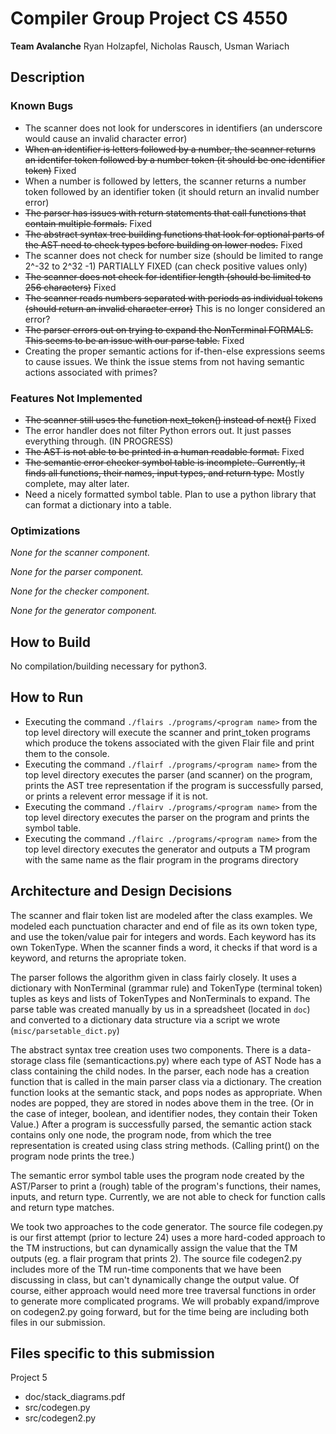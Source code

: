 # Compiler Group Project CS 4550
**Team Avalanche**
Ryan Holzapfel, Nicholas Rausch, Usman Wariach

## Description
### Known Bugs
* The scanner does not look for underscores in identifiers (an underscore would cause an invalid character error)
* ~~When an identifier is letters followed by a number, the scanner returns an identifer token followed by a number token (it should be one identifier token)~~ Fixed
* When a number is followed by letters, the scanner returns a number token followed by an identifier token (it should return an invalid number error)
* ~~The parser has issues with return statements that call functions that contain multiple formals.~~ Fixed
* ~~The abstract syntax tree building functions that look for optional parts of the AST need to check types before building on lower nodes.~~ Fixed
* The scanner does not check for number size (should be limited to range 2^-32 to 2^32 -1) PARTIALLY FIXED (can check positive values only)
* ~~The scanner does not check for identifier length (should be limited to 256 characters)~~ Fixed
* ~~The scanner reads numbers separated with periods as individual tokens (should return an invalid character error)~~ This is no longer considered an error?
* ~~The parser errors out on trying to expand the NonTerminal FORMALS. This seems to be an issue with our parse table.~~ Fixed
* Creating the proper semantic actions for if-then-else expressions seems to cause issues. We think the issue stems from not having semantic actions associated with primes?


### Features Not Implemented
* ~~The scanner still uses the function next_token() instead of next()~~ Fixed
* The error handler does not filter Python errors out. It just passes everything through. (IN PROGRESS)
* ~~The AST is not able to be printed in a human readable format.~~ Fixed
* ~~The semantic error checker symbol table is incomplete. Currently, it finds all functions, their names, input types, and return type.~~ Mostly complete, may alter later.
* Need a nicely formatted symbol table. Plan to use a python library that can format a dictionary into a table. 

### Optimizations
_None for the scanner component._

_None for the parser component._

_None for the checker component._

_None for the generator component._

## How to Build
No compilation/building necessary for python3.

## How to Run
* Executing the command `./flairs ./programs/<program name>` from the top level directory will execute the scanner and print_token programs which produce the tokens associated with the given Flair file and print them to the console. 
* Executing the command `./flairf ./programs/<program name>` from the top level directory executes the parser (and scanner) on the program, prints the AST tree representation if the program is successfully parsed, or prints a relevent error message if it is not.
* Executing the command `./flairv ./programs/<program name>` from the top level directory executes the parser on the program and prints the symbol table.
* Executing the command `./flairc ./programs/<program name>` from the top level directory executes the generator and outputs a TM program with the same name as the flair program in the programs directory

## Architecture and Design Decisions
The scanner and flair token list are modeled after the class examples. We modeled each punctuation character and end of file as its own token type, and use the token/value pair for integers and words. 
Each keyword has its own TokenType. When the scanner finds a word, it checks if that word is a keyword, and returns the apropriate token. 

The parser follows the algorithm given in class fairly closely. It uses a dictionary with NonTerminal (grammar rule) and TokenType (terminal token) tuples as keys and lists of TokenTypes and NonTerminals to expand.
The parse table was created manually by us in a spreadsheet (located in `doc`) and converted to a dictionary data structure via a script we wrote (`misc/parsetable_dict.py`)

The abstract syntax tree creation uses two components. There is a data-storage class file (semanticactions.py) where each type of AST Node has a class containing the child nodes.
In the parser, each node has a creation function that is called in the main parser class via a dictionary. The creation function looks at the semantic stack, and pops nodes as appropriate. When nodes are popped, they are stored in nodes above them in the tree. (Or in the case of integer, boolean, and identifier nodes, they contain their Token Value.)
After a program is successfully parsed, the semantic action stack contains only one node, the program node, from which the tree representation is created using class string methods. (Calling print() on the program node prints the tree.)

The semantic error symbol table uses the program node created by the AST/Parser to print a (rough) table of the program's functions, their names, inputs, and return type. Currently, we are not able to check for function calls and return type matches.

We took two approaches to the code generator. The source file codegen.py is our first attempt (prior to lecture 24) uses a more hard-coded approach to the TM instructions, but can dynamically assign the value that the TM outputs (eg. a flair program that prints 2). 
The source file codegen2.py includes more of the TM run-time components that we have been discussing in class, but can't dynamically change the output value.
Of course, either approach would need more tree traversal functions in order to generate more complicated programs. 
We will probably expand/improve on codegen2.py going forward, but for the time being are including both files in our submission.

## Files specific to this submission
Project 5
* doc/stack_diagrams.pdf
* src/codegen.py
* src/codegen2.py
